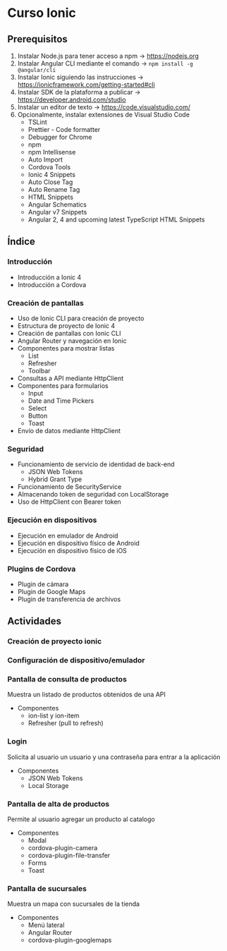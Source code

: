 # Curso Ionic

## Prerequisitos

1. Instalar Node.js para tener acceso a npm -> <https://nodejs.org>
2. Instalar Angular CLI mediante el comando -> ```npm install -g @angular/cli```
3. Instalar Ionic siguiendo las instrucciones -> <https://ionicframework.com/getting-started#cli>
4. Instalar SDK de la plataforma a publicar -> <https://developer.android.com/studio>
5. Instalar un editor de texto -> <https://code.visualstudio.com/>
6. Opcionalmente, instalar extensiones de Visual Studio Code
    * TSLint
    * Prettier - Code formatter
    * Debugger for Chrome
    * npm
    * npm Intellisense
    * Auto Import
    * Cordova Tools
    * Ionic 4 Snippets
    * Auto Close Tag
    * Auto Rename Tag
    * HTML Snippets
    * Angular Schematics
    * Angular v7 Snippets
    * Angular 2, 4 and upcoming latest TypeScript HTML Snippets

## Índice

### Introducción

* Introducción a Ionic 4
* Introducción a Cordova

### Creación de pantallas

* Uso de Ionic CLI para creación de proyecto
* Estructura de proyecto de Ionic 4
* Creación de pantallas con Ionic CLI
* Angular Router y navegación en Ionic
* Componentes para mostrar listas
  * List
  * Refresher
  * Toolbar
* Consultas a API mediante HttpClient
* Componentes para formularios
  * Input
  * Date and Time Pickers
  * Select
  * Button
  * Toast
* Envío de datos mediante HttpClient

### Seguridad

* Funcionamiento de servicio de identidad de back-end
  * JSON Web Tokens
  * Hybrid Grant Type
* Funcionamiento de SecurityService
* Almacenando token de seguridad con LocalStorage
* Uso de HttpClient con Bearer token

### Ejecución en dispositivos

* Ejecución en emulador de Android
* Ejecución en dispositivo físico de Android
* Ejecución en dispositivo físico de iOS

### Plugins de Cordova

* Plugin de cámara
* Plugin de Google Maps
* Plugin de transferencia de archivos

## Actividades

### Creación de proyecto ionic

### Configuración de dispositivo/emulador

### Pantalla de consulta de productos

Muestra un listado de productos obtenidos de una API

* Componentes
  * ion-list y ion-item
  * Refresher (pull to refresh)

### Login

Solicita al usuario un usuario y una contraseña para entrar a la aplicación

* Componentes
  * JSON Web Tokens
  * Local Storage

### Pantalla de alta de productos

Permite al usuario agregar un producto al catalogo

* Componentes
  * Modal
  * cordova-plugin-camera
  * cordova-plugin-file-transfer
  * Forms
  * Toast

### Pantalla de sucursales

Muestra un mapa con sucursales de la tienda

* Componentes
  * Menú lateral
  * Angular Router
  * cordova-plugin-googlemaps